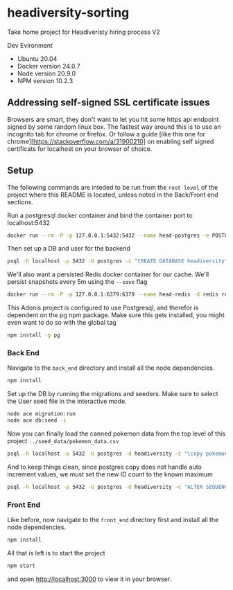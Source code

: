 # headiversity-sorting
Take home project for Headiveristy hiring process V2

Dev Evironment
- Ubuntu 20.04
- Docker version 24.0.7
- Node version 20.9.0
- NPM version 10.2.3

## Addressing self-signed SSL certificate issues
Browsers are smart, they don't want to let you hit some https api endpoint signed by some random linux box. The fastest way around this is to use an incognito tab for chrome or firefox. Or follow a guide  [like this one for chrome][https://stackoverflow.com/a/31900210] on enabling self signed certificats for localhost on your browser of choice.


## Setup
The following commands are inteded to be run from the `root level` of the project where this README is located, unless noted in the Back/Front end sections.

Run a postgresql docker container and bind the container port to localhost:5432 
```bash
docker run --rm -P -p 127.0.0.1:5432:5432 --name head-postgres -e POSTGRES_PASSWORD=password123 -d postgres
```

Then set up a DB and user for the backend
```bash
psql -h localhost -p 5432 -U postgres -c "CREATE DATABASE headiversity"
```

We'll also want a persisted Redis docker container for our cache. We'll persist snapshots every 5m using the `--save` flag
```bash
docker run --rm -P -p 127.0.0.1:6379:6379 --name head-redis -d redis redis-server --save 300 1 --loglevel warning
```

This Adonis project is configured to use Postgresql, and therefor is dependent on the pg npm package. Make sure this gets installed, you might even want to do so with the global tag
```bash
npm install -g pg
```

### Back End
Navigate to the `back_end` directory and install all the node dependencies.
```bash
npm install
```

Set up the DB by running the migrations and seeders. Make sure to select the User seed file in the interactive mode.
```bash
node ace migration:run
node ace db:seed -i
```

Now you can finally load the canned pokemon data from the top level of this project `../seed_data/pokemon_data.csv`
```bash
psql -h localhost -p 5432 -U postgres -d headiversity -c "\copy pokemon(id,name,type,sub_type,total_score,hp,attack,defense,sp_attack,sp_defense,speed,generation,legendary) FROM '../seed_data/pokemon_data.csv' DELIMITER ',' CSV HEADER"
```

And to keep things clean, since postgres copy does not handle auto increment values, we must set the new ID count to the known maximum
```bash
psql -h localhost -p 5432 -U postgres -d headiversity -c "ALTER SEQUENCE pokemon_id_seq RESTART WITH 722"
```

### Front End
Like before, now navigate to the `front_end` directory first and install all the node dependencies.
```bash
npm install
```

All that is left is to start the project
```bash
npm start
```
and open [http://localhost:3000](http://localhost:3000) to view it in your browser.